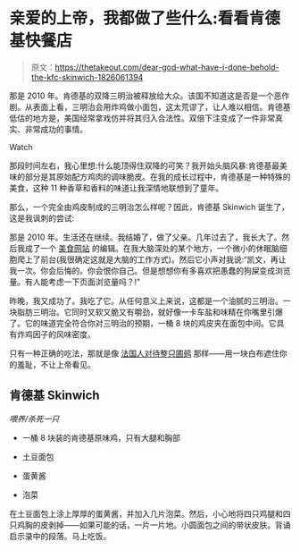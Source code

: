 # 亲爱的上帝，我都做了些什么:看看肯德基快餐店

> 原文：<https://thetakeout.com/dear-god-what-have-i-done-behold-the-kfc-skinwich-1826061394>

那是 2010 年。肯德基的双降三明治被释放给大众。该国不知道这是否是一个恶作剧。从表面上看，三明治会用炸鸡做小面包，这太荒谬了，让人难以相信。肯德基低估的地方是，美国经常拿戏仿并将其归入合法性。双倍下注变成了一件非常真实、非常成功的事情。

Watch

那段时间左右，我心里想:什么能顶得住双降的可笑？我开始头脑风暴:肯德基最美味的部分是其原始配方鸡肉的调味脆皮。在我的成长过程中，肯德基是一种特殊的美食，这种 11 种香草和香料的味道让我深情地联想到了童年。

那么，一个完全由鸡皮制成的三明治怎么样呢？因此，肯德基 Skinwich 诞生了，这是我讽刺的尝试:

那是 2010 年。生活还在继续。我结婚了，做了父亲。几年过去了，我长大了。然后我成了一个 [美食网站](http://thetakeout.com) 的编辑。在我大脑深处的某个地方，一个微小的休眠脑细胞爬上了前台(我很确定这就是大脑的工作方式)。然后它小声对我说:“凯文，再让我一次。你会后悔的。你会恨你自己。但是想想你有多喜欢把愚蠢的狗屎变成浏览量。有人能考虑一下页面浏览量吗？!"

昨晚，我又成功了。我吃了它。从任何意义上来说，这都是一个油腻的三明治。一块脂肪三明治。它同时又软又脆又有嚼劲，就好像一卡车盐和味精在你嘴里引爆了。它的味道完全符合你对三明治的预期，一桶 8 块的鸡皮夹在面包中间。它具有炸鸡因子的风味密度。

只有一种正确的吃法，那就是像 [法国人对待整只圃鹀](https://www.telegraph.co.uk/foodanddrink/11102100/Why-French-chefs-want-us-to-eat-this-bird-head-bones-beak-and-all.html) 那样——用一块白布遮住你的羞耻，不让上帝看见。

## 肯德基 Skinwich

*喂养/杀死一只*

*   一桶 8 块装的肯德基原味鸡，只有大腿和胸部

*   土豆面包

*   蛋黄酱

*   泡菜

在土豆面包上涂上厚厚的蛋黄酱，并加入几片泡菜。然后，小心地将四只鸡腿和四只鸡胸的皮剥掉——如果可能的话，一片一片地。小圆面包之间的带状皮肤。背诵启示录中的段落。马上吃饭。
